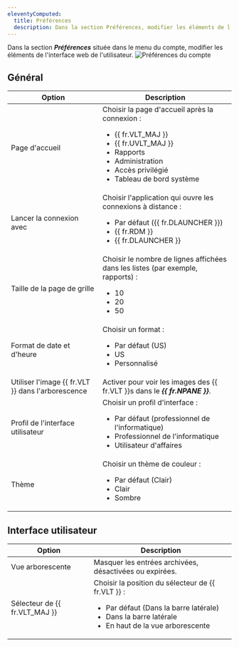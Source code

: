 ```yaml
---
eleventyComputed:
  title: Préférences
  description: Dans la section Préférences, modifier les éléments de l'interface web de l'utilisateur.
---
```

Dans la section ***Préférences*** située dans le menu du compte, modifier les éléments de l'interface web de l'utilisateur.
![Préférences du compte](https://cdnweb.devolutions.net/docs/DVLS2001_2024_1.png)
## Général
| Option                                  | Description                                                                                 |
|-----------------------------------------|---------------------------------------------------------------------------------------------|
| Page d'accueil                          | Choisir la page d'accueil après la connexion :<ul><li>{{ fr.VLT_MAJ }}</li><li>{{ fr.UVLT_MAJ }}</li><li>Rapports</li><li>Administration</li><li>Accès privilégié</li><li>Tableau de bord système</li></ul> |
| Lancer la connexion avec                | Choisir l'application qui ouvre les connexions à distance :<ul><li>Par défaut ({{ fr.DLAUNCHER }})</li><li>{{ fr.RDM }}</li><li>{{ fr.DLAUNCHER }}</li></ul> |
| Taille de la page de grille             | Choisir le nombre de lignes affichées dans les listes (par exemple, rapports) :<ul><li>10</li><li>20</li><li>50</li></ul> |
| Format de date et d'heure               | Choisir un format :<ul><li>Par défaut (US)</li><li>US</li><li>Personnalisé</li></ul>        |
| Utiliser l'image {{ fr.VLT }} dans l'arborescence | Activer pour voir les images des {{ fr.VLT }}s dans le ***{{ fr.NPANE }}***.                        |
| Profil de l'interface utilisateur       | Choisir un profil d'interface : <ul><li>Par défaut (professionnel de l'informatique)</li><li>Professionnel de l'informatique</li><li>Utilisateur d'affaires</li></ul> |
| Thème                                   | Choisir un thème de couleur :<ul><li>Par défaut (Clair)</li><li>Clair</li><li>Sombre</li></ul> |
## Interface utilisateur
|Option                                   | Description                                                                                 |
|-----------------------------------------|---------------------------------------------------------------------------------------------|
| Vue arborescente                        | Masquer les entrées archivées, désactivées ou expirées.                                     |
| Sélecteur de {{ fr.VLT_MAJ }}           | Choisir la position du sélecteur de {{ fr.VLT }} : <ul><li>Par défaut (Dans la barre latérale)</li><li>Dans la barre latérale</li><li>En haut de la vue arborescente</li></ul> |
